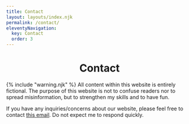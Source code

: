 ```yaml
---
title: Contact
layout: layouts/index.njk
permalink: /contact/
eleventyNavigation:
  key: Contact
  order: 3
---
```

<center><h1>Contact</h1></center>

<div class="alert alert-error shadow-lg mb-5">
    <div>
        {% include "warning.njk" %}
        <span>
        	<span class="font-bold">All content within this website is entirely fictional.</span> The purpose of this website is not to confuse readers nor to spread misinformation, but to strengthen my skills and to have fun.
		</span>
	</div>
</div>

If you have any inquiries/concerns about our website, please feel free to contact <a href="mailto:dragonkingalyx@gmail.com">this email</a>. <span class="text-red-500 font-bold">Do not expect me to respond quickly.</span>